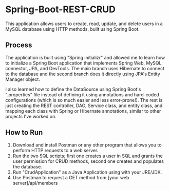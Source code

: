 # Spring-Boot-REST-CRUD
This application allows users to create, read, update, and delete users in a MySQL database using HTTP methods, built using Spring Boot.

## Process
The application is built using "Spring initializr" and allowed me to learn how to initialize a Spring Boot application that implements Spring Web, MySQL connector, JPA, and DevTools. The main branch uses Hibernate to connect to the database and the second branch does it directly using JPA's Entity Manager object.

I also learned how to define the DataSource using Spring Boot's ".properties" file instead of defining it using annotations and hard-coded configurations (which is so much easier and less error-prone!). The rest is just creating the REST controller, DAO, Service class, and entity class, and mapping each class with Spring or Hibernate annotations, similar to other projects I've worked on.


## How to Run
1. Download and install Postman or any other program that allows you to perform HTTP requests to a web server.
2. Run the two SQL scripts; first one creates a user in SQL and grants the user permission for CRUD methods, second one creates and populates the database.
3. Run "CrudApplication" as a Java Application using with your JRE/JDK.
4. Use Postman to request a GET method from [your web server]/api/members
